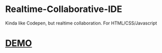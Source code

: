 # Realtime-Collaborative-IDE
Kinda like Codepen, but realtime collaboration. For HTML/CSS/Javascript
# [DEMO](https://realtime-ide.surge.sh)
